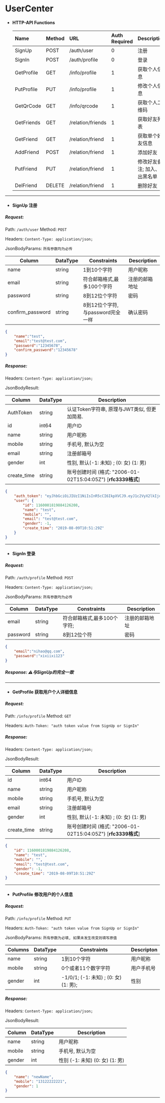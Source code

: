 # UserCenter
- #### HTTP-API Functions 

  | Name       | Method | URL               | Auth Required | Description                    |
  | :--------- | :----- | :---------------- | :------------ | :----------------------------- |
  | SignUp     | POST   | /auth/user        | 0             | 注册                           |
  | SignIn     | POST   | /auth/profile     | 0             | 登录                           |
  | GetProfile | GET    | /info/profile     | 1             | 获取个人信息                   |
  | PutProfile | PUT    | /info/profile     | 1             | 修改个人信息                   |
  | GetQrCode  | GET    | /info/qrcode      | 1             | 获取个人二维码                 |
  | GetFriends | GET    | /relation/friends | 1             | 获取好友列表                   |
  | GetFriend  | GET    | /relation/friend  | 1             | 获取单个好友信息               |
  | AddFriend  | POST   | /relation/friend  | 1             | 添加好友                       |
  | PutFriend  | PUT    | /relation/friend  | 1             | 修改好友备注; 加入、移出黑名单 |
  | DelFriend  | DELETE | /relation/friend  | 1             | 删除好友                       |

----

- #### SignUp 注册

##### Request: 

Path:  `/auth/user`		Method: `POST`

Headers: `Content-Type: application/json;`

JsonBodyParams:  `所有参数均为必传`

| Column           | DataType | Constraints                       | Description    |
| ---------------- | -------- | --------------------------------- | -------------- |
| name             | string   | 1到10个字符                       | 用户昵称       |
| email            | string   | 符合邮箱格式,最多100个字符        | 注册的邮箱地址 |
| password         | string   | 8到12位个字符                     | 密码           |
| confirm_password | string   | 8到12位个字符, 与password完全一样 | 确认密码       |

```json
{
	"name":"test",
	"email":"test@test.com",
	"password":"12345678",
	"confirm_password":"12345678"
}
```

##### Response:

Headers: `Content-Type: application/json;`

JsonBodyResult:

| Column      | DataType | Description                                                  |
| ----------- | -------- | ------------------------------------------------------------ |
| AuthToken   | string   | 认证Token字符串, 原理与JWT类似, 但更加简易.                  |
| id          | int64    | 用户ID                                                       |
| name        | string   | 用户昵称                                                     |
| mobile      | string   | 手机号, 默认为空                                             |
| email       | string   | 注册邮箱号                                                   |
| gender      | int      | 性别, 默认(-1: 未知) ;    (0: 女)    (1: 男)                 |
| create_time | string   | 账号创建时间 (格式: "2006-01-02T15:04:05Z") [**rfc3339格式**] |

  ```json
  {
      "auth_token": "eyJhbGciOiJIUzI1NiIsInR5cCI6IkpXVCJ9.eyJ1c2VyX2lkIjoxMTYwMDAxODE5ODg0MTI2MjA4LCJleHAiOjE1NjU0MDMxODQsImlzcyI6InVzZXJDZW50ZXIifQ.TYrJufslBSiDFZ23lH6TuwHuuORGEVXv73HD_rh0sZQ",
      "user": {
          "id": 1160001819884126208,
          "name": "test",
          "mobile": "",
          "email": "test@test.com",
          "gender": -1,
          "create_time": "2019-08-09T10:51:29Z"
      }
  }
  ```

----

- #### SignIn 登录

##### Request:

Path: `/auth/profile`		Method: `POST`

Headers: `Content-Type: application/json;`

JsonBodyParams: `所有参数均为必传`

| Column   | DataType | Constraints                 | Description    |
| -------- | -------- | --------------------------- | -------------- |
| email    | string   | 符合邮箱格式,最多100个字符; | 注册的邮箱地址 |
| password | string   | 8到12位个符                 | 密码           |

```json
{
	"email":"nihao@qq.com",
	"password":"xixiixi123"
}
```

##### Response: ⚠️**与SignUp的完全一致**

----

- #### GetProfile 获取用户个人详细信息

##### Request:

Path: `/info/profile`		Method: `GET`

Headers: `Auth-Token: "auth token value from SignUp or SignIn"`

##### Response:

Headers: `Content-Type: application/json;`

JsonBodyResult:

| Column | DataType   | Description |
| ------ | ---------- | ----------- |
| id          | int64    | 用户ID                                                       |
| name        | string   | 用户昵称                                                     |
| mobile      | string   | 手机号, 默认为空                                             |
| email       | string   | 注册邮箱号                                                   |
| gender      | int      | 性别, 默认(-1: 未知) ;    (0: 女)    (1: 男)                 |
| create_time | string   | 账号创建时间 (格式: "2006-01-02T15:04:05Z") [**rfc3339格式**] |

```json
{
    "id": 1160001819884126208,
    "name": "test",
    "mobile": "",
    "email": "test@test.com",
    "gender": -1,
    "create_time": "2019-08-09T10:51:29Z"
}
```

----

- #### PutProfile 修改用户的个人信息

##### Request:

Path: `/info/profile`		Method: `PUT`

Headers: `Auth-Token: "auth token value from SignUp or SignIn"`

JsonBodyParams: `所有参数为必填, 如果未发生改变则填写原值`

| Columns | DataType | Constraints                                  | Descripton |
| ------- | -------- | -------------------------------------------- | ---------- |
| name    | string   | 1到10个字符                                  | 用户昵称   |
| mobile  | string   | 0个或者11个数字字符                          | 用户手机号 |
| gender  | int      | -1/0/1;  (-1: 未知) ;    (0: 女)    (1: 男); | 性别       |

##### Response: 

Headers: `Content-Type: application/json;`

JsonBodyResult:

| Column | DataType | Description                         |
| ------ | -------- | ----------------------------------- |
| name   | string   | 用户昵称                            |
| mobile | string   | 手机号, 默认为空                    |
| gender | int      | 性别 (-1: 未知)   (0: 女)   (1: 男) |

```json
{
    "name": "newName",
    "mobile": "13122222221",
    "gender": 1
}
```

---


